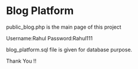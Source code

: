 # Blog Platform

public_blog.php is the main page of this project

Username:Rahul
Password:Rahul111

blog_platform.sql file is given for database purpose.



Thank You !!

